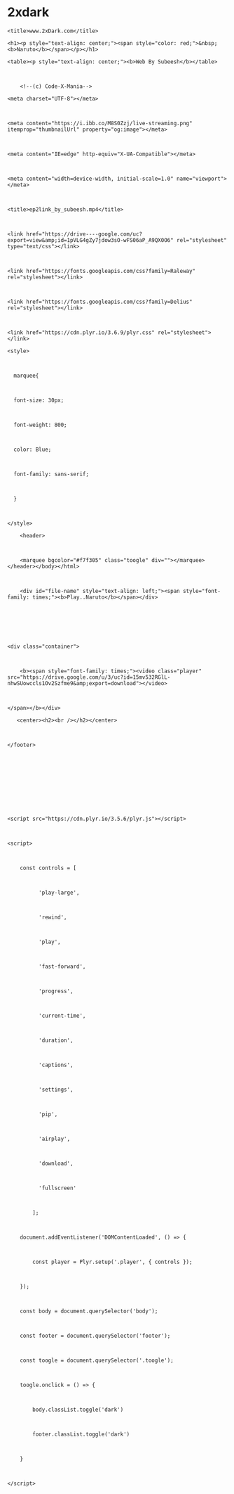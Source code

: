 # 2xdark
<!DOCTYPE html>

<html>

<head>

	<title>www.2xDark.com</title>

</head>

<body>

	<h1><p style="text-align: center;"><span style="color: red;">&nbsp;<b>Naruto</b></span></p></h1>

    <table><p style="text-align: center;"><b>Web By Subeesh</b></table>



    	<!--(c) Code-X-Mania-->



<html lang="en">



<head>



    <meta charset="UTF-8"></meta>



    <meta content="https://i.ibb.co/M8S0Zzj/live-streaming.png" itemprop="thumbnailUrl" property="og:image"></meta>



    <meta content="IE=edge" http-equiv="X-UA-Compatible"></meta>



    <meta content="width=device-width, initial-scale=1.0" name="viewport"></meta>



    <title>ep2link_by_subeesh.mp4</title>



    <link href="https://drive----google.com/uc?export=view&amp;id=1pVLG4gZy7jdow3sO-wFS06aP_A9QX0O6" rel="stylesheet" type="text/css"></link>



    <link href="https://fonts.googleapis.com/css?family=Raleway" rel="stylesheet"></link>



    <link href="https://fonts.googleapis.com/css?family=Delius" rel="stylesheet"></link>



    <link href="https://cdn.plyr.io/3.6.9/plyr.css" rel="stylesheet"></link>



    



        									 



<style>



      marquee{



      font-size: 30px;



      font-weight: 800;



      color: Blue;



      font-family: sans-serif;



      }



    </style>



    <style>



      marquee{



      font-size: 30px;



      font-weight: 800;



      color: Blue;



      font-family: sans-serif;



      }



    </style>



</head>



<body>



	    <header>



        <marquee bgcolor="#f7f305" class="toogle" div=""></marquee></header></body></html>



        <div id="file-name" style="text-align: left;"><span style="font-family: times;"><b>Play..Naruto</b></span></div>



    



    <div class="container">



        <b><span style="font-family: times;"><video class="player" src="https://drive.google.com/u/3/uc?id=15mv532RGlL-nhwSUowccls1Ov2Szfme9&amp;export=download"></video>



    </span></b></div>



    



   <footer>



	   



	   <center><h2><br /></h2></center>



    </footer>



    



    



    <script src="https://cdn.plyr.io/3.5.6/plyr.js"></script>



	<script>



        const controls = [



              'play-large',



              'rewind',



              'play', 



              'fast-forward', 



              'progress', 



              'current-time',



              'duration',



              'captions',



              'settings',



              'pip',



              'airplay',



              'download',



              'fullscreen'



            ];



        document.addEventListener('DOMContentLoaded', () => {



            const player = Plyr.setup('.player', { controls });



        });



        const body = document.querySelector('body');



        const footer = document.querySelector('footer');



        const toogle = document.querySelector('.toogle');



        toogle.onclick = () => {



            body.classList.toggle('dark')



            footer.classList.toggle('dark')



        }



    </script>



<div class="separator" style="clear: both; text-align: center;"><div class="separator" style="clear: both;"><div class="separator" style="clear: both;"><br /></div></div></div>



</body>

</html>
